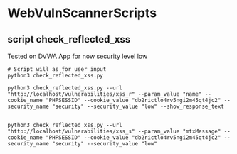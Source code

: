 # WebVulnScannerScripts

## script check_reflected_xss

Tested on DVWA App
for now security level low 
```
# Script will as for user input
python3 check_reflected_xss.py 

python3 check_reflected_xss.py --url "http://localhost/vulnerabilities/xss_r" --param_value "name" --cookie_name "PHPSESSID" --cookie_value "db2rictlo4rv5ngi2m45qt4jc2" --security_name "security" --security_value "low" --show_response_text 


python3 check_reflected_xss.py --url "http://localhost/vulnerabilities/xss_s" --param_value "mtxMessage" --cookie_name "PHPSESSID" --cookie_value "db2rictlo4rv5ngi2m45qt4jc2" --security_name "security" --security_value "low"
```

